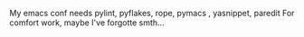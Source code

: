 My emacs conf
needs pylint, pyflakes, rope, pymacs , yasnippet, paredit
For comfort work, maybe I've forgotte smth...